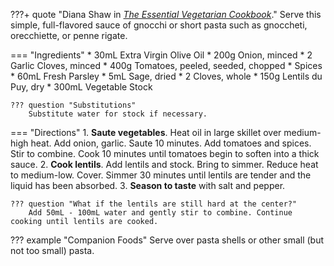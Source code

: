 ???+ quote "Diana Shaw in [*The Essential Vegetarian Cookbook*](https://smile.amazon.com/dp/051788268X)."
    Serve this simple, full-flavored sauce of gnocchi or short pasta such as gnoccheti, orecchiette, or penne rigate.

=== "Ingredients"
    * 30mL Extra Virgin Olive Oil
    * 200g Onion, minced
    * 2 Garlic Cloves, minced
    * 400g Tomatoes, peeled, seeded, chopped
    * Spices
        * 60mL Fresh Parsley
        * 5mL Sage, dried
        * 2 Cloves, whole
    * 150g Lentils du Puy, dry
    * 300mL Vegetable Stock

    ??? question "Substitutions"
        Substitute water for stock if necessary.

=== "Directions"
    1. **Saute vegetables**. Heat oil in large skillet over medium-high heat. Add onion, garlic. Saute 10 minutes. Add tomatoes and spices. Stir to combine. Cook 10 minutes until tomatoes begin to soften into a thick sauce.
    2. **Cook lentils**. Add lentils and stock. Bring to simmer. Reduce heat to medium-low. Cover. Simmer 30 minutes until lentils are tender and the liquid has been absorbed.
    3. **Season to taste** with salt and pepper.

    ??? question "What if the lentils are still hard at the center?"
        Add 50mL - 100mL water and gently stir to combine. Continue cooking until lentils are cooked.

??? example "Companion Foods"
    Serve over pasta shells or other small (but not too small) pasta.

[^1]:
    Shaw, Diana. [*The Essential Vegetarian Cookbook.*](https://amazon.com/dp/051788268X) New York, NY: Clarkson Potter Publishers, 1997.
